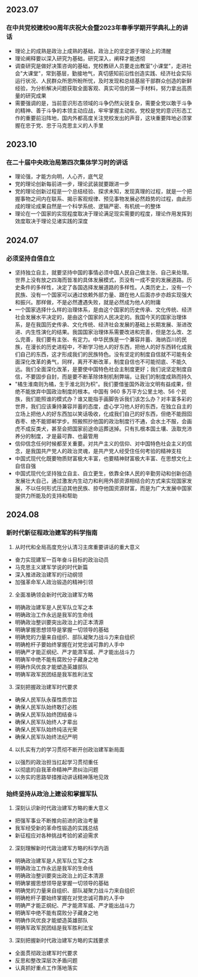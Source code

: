 ## 2023.07
### 在中共党校建校90周年庆祝大会暨2023年春季学期开学典礼上的讲话 
* 理论上的成熟是政治上成熟的基础，政治上的坚定源于理论上的清醒
* 理论阐释要以深入研究为基础，研究深入，阐释才能透彻
* 调查研究是做好决策咨询的基础，党校教研人员要走出教室"小课堂"，走进社会"大课堂"，常到基层，勤接地气，真切感知前沿性创造实践、经济社会实际运行状况、人民群众所思所盼所忧，及时发现和总结基层干部群众创造的新鲜经验，为分析解决问题获取全面客观、真实可信的第一手材料，努力拿出高质量的研究成果
* 需要强调的是，当前意识形态领域的斗争仍然尖锐复杂，需要全党以敢于斗争的精神、善于斗争的本领主动应战，牢牢掌握主动权。党校是党的意识形态工作的重要前沿阵地，国内外都高度关注党校发出的声音，这块重要阵地必须掌握在忠于党、忠于马克思主义的人手里

## 2023.10
### 在二十届中央政治局第四次集体学习时的讲话
* 理论强，才能方向明，人心齐，底气足
* 党的理论创新每前进一步，理论武装就要跟进一步
* 党的理论创新过程是一个总结经验、探求未知，发现真理的过程，就是一个把握事物之间内在联系、揭示客观规律、预见事物发展必然趋势的过程，由此形成的理论成果自然是一个科学系统、逻辑严密、有机统一的整体
* 理论在一个国家的实现程度取决于理论满足现实需要的程度，理论作用发挥到效度取决于理论见诸实践的深度

## 2024.07
### 必须坚持自信自立
* 坚持独立自主，就要坚持中国的事情必须中国人民自己做主张、自己来处理。世界上没有放之四海而皆准的具体发展模式，页没有一成不变的发展道路。历史条件的多样性，决定了各国选择发展道路的多样性。人类历史上，没有一个民族、没有一个国家可以通过依赖外部力量、跟在他人后面亦步亦趋实现强大和振兴。那样做，不是必然遭遇失败，就是必然成为他人的附庸
* 一个国家选择什么样的治理体系，是由这个国家的历史传承、文化传统、经济社会发展水平决定的，是由这个国家的人民决定的。我国今天的国家治理体系，是在我国历史传承、文化传统、经济社会发展的基础上长期发展、渐进改进、内生性演化的结果。我国国家治理体系需要改进和完善，但是怎么改、怎么完善，我们要有主张、有定力。中华民族是一个兼容并蓄、海纳百川的民族，在漫长的历史进程中，不断学习他人的好东西，把他人的好东西转化成我们自己的东西，这才形成我们的民族特色。没有坚定的制度自信就不可能有全面深化改革的勇气，同样，离开不断改革，制度自信也不可能彻底、不能久远。我们全面深化改革，是要使中国特色社会主制度更好；我们说坚定制度自信，不要固步自封，而是要不断革除体制机制弊端，让我们的制度成熟而持久
* "橘生淮南则为橘，生于淮北则为枳"。我们要借鉴国外政治文明有益成果，但绝不能放弃中国政治制度的根本。中国有 960 多万平方公里土地、56 个民族，我们能照谁的模式办？谁又能指手画脚告诉我们该怎么办？对丰富多彩的世界，我们应该秉持兼容并蓄的态度，虚心学习他人好的东西，在独立自主的立场上把他人的好东西加以笑话吸收，化成我们自己的好东西，但绝不能囫囵吞枣、绝不能邯郸学步。照搬照抄他国的政治制度行不通，会水土不服，会画虎不成反类犬，甚至会把国家前途命运葬送掉。只有扎根本国土壤、汲取充沛养分的制度，才是最可靠、也最管用
* 信仰信念任何时候都至关重要。对共产主义的信仰、对中国特色社会主义的信念，是我国共产党人的政治灵魂，是共产党人经受住任何考验的精神支柱
* 中国式现代化既要物质财富极大丰富，也要精神财富极大丰富、在思想文化上自信自强
* 中国式现代化坚持独立自主、自立更生，依靠全体人民的辛勤劳动和创新创造发展壮大自己，通过激发内生动力和利用外部资源相结合的方式来实现国家发展，不以任何形式压迫其他民族、掠夺他国资源财富，而是为广大发展中国家提供力所能及的支持和帮助

## 2024.08
### 新时代新征程政治建军的科学指南
1. 从时代和全局高度充分认清习主席重要讲话的重大意义
  * 奋力实现建军一百年奋斗目标的政治动员
  * 马克思主义建军学说的时代新篇
  * 深入推进政治建军的行动纲领
  * 加强革命军人政治锻造的精神引领
2. 全面准确领会新时代政治建军方略
  * 明确政治建军是人民军队立军之本
  * 明确政治工作永远是我军的生命线
  * 明确政治整训要突出政治上的正本清源
  * 明确掌握思想领导是掌握一切领导的基础
  * 明确党的力量来自组织、部队凝聚力战斗力来自组织
  * 明确枪杆子要始终掌握在对党忠诚可靠的人手中
  * 明确严才能正纲纪、严才能肃军威、严才能出战斗力
  * 明确军中绝不能有腐败分子藏身之地
  * 明确作风优良才能塑造英雄部队
  * 明确军政军民团结是我军胜利法宝
3. 深刻把握政治建军时代要求
  * 确保人民军队永葆性质宗旨 
  * 确保人民军队始终敢打必胜
  * 确保人民军队始终团结奋斗
  * 确保人民军队始终人才辈出
  * 确保人民军队始终纯洁光荣
  * 确保人民军队始终法纪严明
4. 以扎实有力的学习贯彻不断开创政治建军新局面
  * 以强烈的政治担当扛起学习贯彻重任
  * 以彻底的自我革命精神严肃纠治问题
  * 以务实的思路举措推动讲话精神落地见效

### 始终坚持从政治上建设和掌握军队
1. 深刻认识新时代政治建军方略的重大意义
  * 把强军事业不断推向前进的政治考量
  * 我军经受新的革命性锻造的实践总结
  * 新征程应对各种挑战考验的紧迫需求
2. 深刻理解新时代政治建军方略的科学内涵
  * 明确政治建军是人民军队立军之本
  * 明确政治工作永远是我军的生命线
  * 明确政治整训要突出政治上的正本清源
  * 明确掌握思想领导是掌握一切领导的基础
  * 明确党的力量来自组织、部队凝聚力战斗力来自组织
  * 明确枪杆子要始终掌握在对党忠诚可靠的人手中
  * 明确严才能正纲纪、严才能肃军威、严才能出战斗力
  * 明确军中绝不能有腐败分子藏身之地
  * 明确作风优良才能塑造英雄部队
  * 明确军政军民团结是我军胜利法宝
3. 深刻把握新时代政治建军方略的实践要求
  * 全面贯彻政治建军时代要求
  * 反思和整改深层次矛盾问题
  * 认真抓好重点工作落地落实
